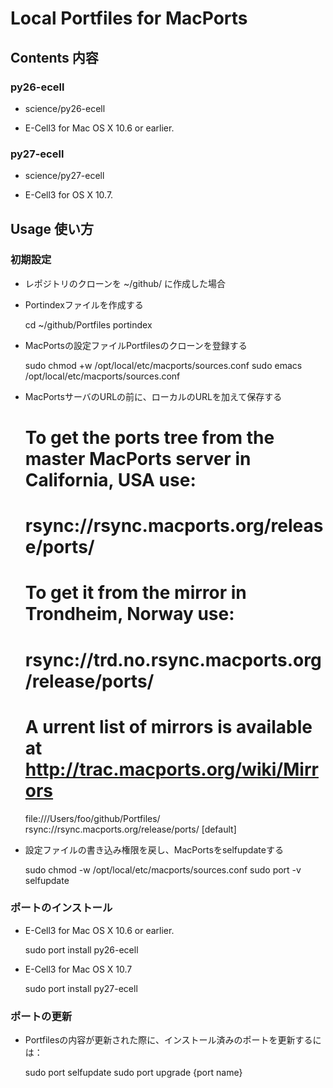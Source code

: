 Local Portfiles for MacPorts
============================

Contents 内容
------------

### py26-ecell

* science/py26-ecell

* E-Cell3 for Mac OS X 10.6 or earlier.

### py27-ecell

* science/py27-ecell

* E-Cell3 for OS X 10.7.


Usage 使い方
-----------

### 初期設定

* レポジトリのクローンを ~/github/ に作成した場合

* Portindexファイルを作成する

    cd ~/github/Portfiles
    portindex

* MacPortsの設定ファイルPortfilesのクローンを登録する

    sudo chmod +w /opt/local/etc/macports/sources.conf
    sudo emacs /opt/local/etc/macports/sources.conf

* MacPortsサーバのURLの前に、ローカルのURLを加えて保存する

    # To get the ports tree from the master MacPorts server in California, USA use:
    #   rsync://rsync.macports.org/release/ports/
    # To get it from the mirror in Trondheim, Norway use:
    #   rsync://trd.no.rsync.macports.org/release/ports/
    # A urrent list of mirrors is available at http://trac.macports.org/wiki/Mirrors
    file:///Users/foo/github/Portfiles/
    rsync://rsync.macports.org/release/ports/ [default]

* 設定ファイルの書き込み権限を戻し、MacPortsをselfupdateする

    sudo chmod -w /opt/local/etc/macports/sources.conf
    sudo port -v selfupdate

### ポートのインストール

* E-Cell3 for Mac OS X 10.6 or earlier.

    sudo port install py26-ecell

* E-Cell3 for Mac OS X 10.7

    sudo port install py27-ecell

### ポートの更新

* Portfilesの内容が更新された際に、インストール済みのポートを更新するには：

    sudo port selfupdate
    sudo port upgrade {port name}